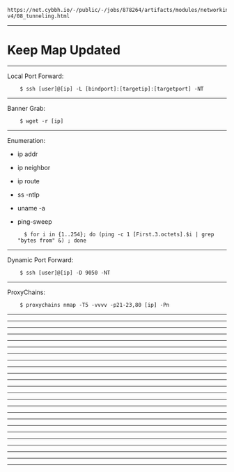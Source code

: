     https://net.cybbh.io/-/public/-/jobs/878264/artifacts/modules/networking/slides-v4/08_tunneling.html
_________________________________________________________________________________________________________________
# Keep Map Updated

        
_________________________________________________________________________________________________________________
Local Port Forward:

        $ ssh [user]@[ip] -L [bindport]:[targetip]:[targetport] -NT
_________________________________________________________________________________________________________________
Banner Grab: 

        $ wget -r [ip]
_________________________________________________________________________________________________________________
Enumeration:

- ip addr
- ip neighbor
- ip route
- ss -ntlp
- uname -a
- ping-sweep

        $ for i in {1..254}; do (ping -c 1 [First.3.octets].$i | grep "bytes from" &) ; done
_________________________________________________________________________________________________________________
Dynamic Port Forward:

        $ ssh [user]@[ip] -D 9050 -NT
_________________________________________________________________________________________________________________
ProxyChains: 

        $ proxychains nmap -T5 -vvvv -p21-23,80 [ip] -Pn
_________________________________________________________________________________________________________________

_________________________________________________________________________________________________________________

_________________________________________________________________________________________________________________

_________________________________________________________________________________________________________________

_________________________________________________________________________________________________________________

_________________________________________________________________________________________________________________

_________________________________________________________________________________________________________________

_________________________________________________________________________________________________________________

_________________________________________________________________________________________________________________

_________________________________________________________________________________________________________________

_________________________________________________________________________________________________________________

_________________________________________________________________________________________________________________

_________________________________________________________________________________________________________________

_________________________________________________________________________________________________________________

_________________________________________________________________________________________________________________

_________________________________________________________________________________________________________________

_________________________________________________________________________________________________________________

_________________________________________________________________________________________________________________

_________________________________________________________________________________________________________________

_________________________________________________________________________________________________________________

_________________________________________________________________________________________________________________

_________________________________________________________________________________________________________________

_________________________________________________________________________________________________________________

_________________________________________________________________________________________________________________
